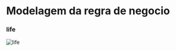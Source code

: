 # Modelagem da regra de negocio
### life

![life](https://github.com/SamuelvLopes/life.pratics.me/assets/51290633/e5148214-c980-4020-9c88-e1e2d704e2a7)
